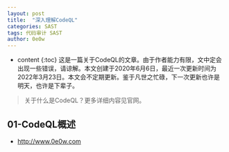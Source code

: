 ```yaml
---
layout: post
title:  "深入理解CodeQL"
categories: SAST
tags: 代码审计 SAST
author: 0e0w
---
```


* content
{:toc}
这是一篇关于CodeQL的文章。由于作者能力有限，文中定会出现一些错误，请谅解。本文创建于2020年6月6日，最近一次更新时间为2022年3月23日。本文会不定期更新。鉴于凡世之忙碌，下一次更新也许是明天，也许是下辈子。
> 关于什么是CodeQL？更多详细内容见官网。

## 01-CodeQL概述

- http://www.0e0w.com


